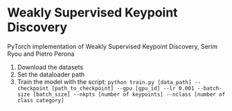 # Weakly Supervised Keypoint Discovery
PyTorch implementation of Weakly Supervised Keypoint Discovery, Serim Ryou and Pietro Perona

1. Download the datasets
2. Set the dataloader path
3. Train the model with the script:
``
python train.py [data_path] --checkpoint [path_to_checkpoint] --gpu [gpu_id] --lr 0.001 --batch-size [batch_size] --nkpts [number of keypoints] --nclass [number of class category] 
``